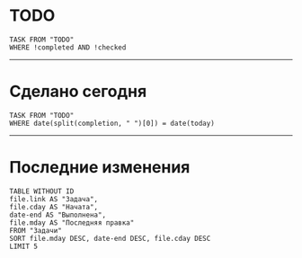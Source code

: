 
# TODO
``` dataview
TASK FROM "TODO" 
WHERE !completed AND !checked
```
---
# Сделано сегодня
```dataview
TASK FROM "TODO"
WHERE date(split(completion, " ")[0]) = date(today)
```
---
# Последние изменения
```dataview
TABLE WITHOUT ID 
file.link AS "Задача", 
file.cday AS "Начата",
date-end AS "Выполнена",
file.mday AS "Последняя правка"
FROM "Задачи"
SORT file.mday DESC, date-end DESC, file.cday DESC
LIMIT 5
```


